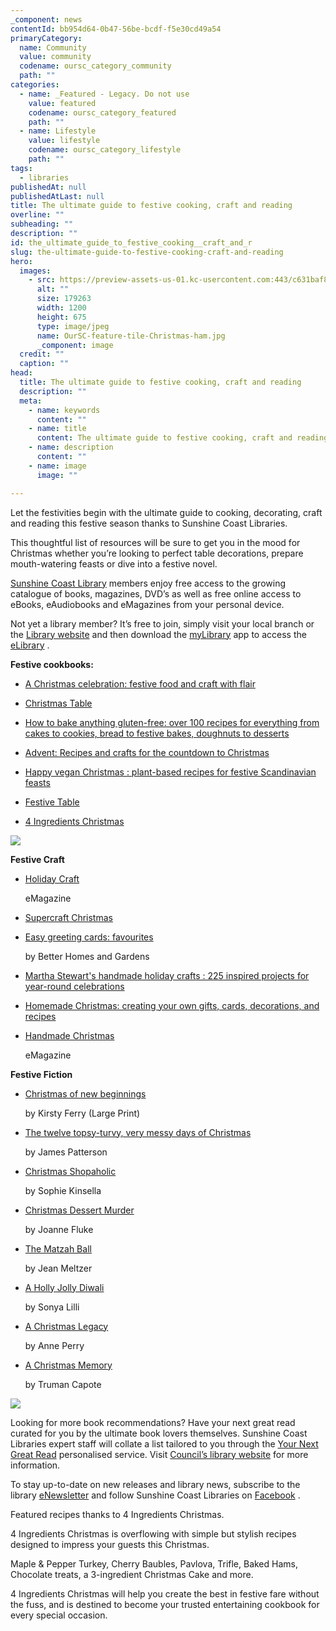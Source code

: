 ```yaml
---
_component: news
contentId: bb954d64-0b47-56be-bcdf-f5e30cd49a54
primaryCategory:
  name: Community
  value: community
  codename: oursc_category_community
  path: ""
categories:
  - name: _Featured - Legacy. Do not use
    value: featured
    codename: oursc_category_featured
    path: ""
  - name: Lifestyle
    value: lifestyle
    codename: oursc_category_lifestyle
    path: ""
tags:
  - libraries
publishedAt: null
publishedAtLast: null
title: The ultimate guide to festive cooking, craft and reading
overline: ""
subheading: ""
description: ""
id: the_ultimate_guide_to_festive_cooking__craft_and_r
slug: the-ultimate-guide-to-festive-cooking-craft-and-reading
hero:
  images:
    - src: https://preview-assets-us-01.kc-usercontent.com:443/c631baf8-1b46-001f-580c-d0001b68b4a8/d0924886-1a13-40a6-9aeb-1282b212a7bb/OurSC-feature-tile-Christmas-ham.jpg
      alt: ""
      size: 179263
      width: 1200
      height: 675
      type: image/jpeg
      name: OurSC-feature-tile-Christmas-ham.jpg
      _component: image
  credit: ""
  caption: ""
head:
  title: The ultimate guide to festive cooking, craft and reading
  description: ""
  meta:
    - name: keywords
      content: ""
    - name: title
      content: The ultimate guide to festive cooking, craft and reading
    - name: description
      content: ""
    - name: image
      image: ""

---
```

Let the festivities begin with the ultimate guide to cooking, decorating, craft and reading this festive season thanks to Sunshine Coast Libraries.

This thoughtful list of resources will be sure to get you in the mood for Christmas whether you’re looking to perfect table decorations, prepare mouth-watering feasts or dive into a festive novel.

[Sunshine Coast Library](https://library.sunshinecoast.qld.gov.au/)
&#x20;members enjoy free access to the growing catalogue of books, magazines, DVD’s as well as free online access to eBooks, eAudiobooks and eMagazines from your personal device.

Not yet a library member? It’s free to join, simply visit your local branch or the [Library website](https://sunshinecoast.spydus.com/cgi-bin/spydus.exe/MSGTRN/WPAC/BRWREG)
&#x20;and then download the [myLibrary](https://library.sunshinecoast.qld.gov.au/Technology/App)
&#x20;app to access the [eLibrary](https://library.sunshinecoast.qld.gov.au/eLibrary)
.

**Festive cookbooks:**

*   [A Christmas celebration: festive food and craft with flair](https://sunshinecoast.spydus.com/cgi-bin/spydus.exe/ENQ/WPAC/BIBENQ?SETLVL=&BRN=851068)

*   [Christmas Table](https://sunshinecoast.spydus.com/cgi-bin/spydus.exe/ENQ/WPAC/BIBENQ?SETLVL=&BRN=848632)

*   [How to bake anything gluten-free: over 100 recipes for everything from cakes to cookies, bread to festive bakes, doughnuts to desserts](https://sunshinecoast.spydus.com/cgi-bin/spydus.exe/ENQ/WPAC/BIBENQ?SETLVL=&BRN=848721)

*   [Advent: Recipes and crafts for the countdown to Christmas](https://sunshinecoast.spydus.com/cgi-bin/spydus.exe/ENQ/WPAC/BIBENQ?SETLVL=&BRN=803204)

*   [Happy vegan Christmas : plant-based recipes for festive Scandinavian feasts](https://sunshinecoast.spydus.com/cgi-bin/spydus.exe/ENQ/WPAC/BIBENQ?SETLVL=&BRN=767625)

*   [Festive Table](https://sunshinecoast.spydus.com/cgi-bin/spydus.exe/ENQ/WPAC/BIBENQ?SETLVL=&BRN=767603)

*   [4 Ingredients Christmas](https://sunshinecoast.spydus.com/cgi-bin/spydus.exe/ENQ/WPAC/BIBENQ?SETLVL=&BRN=772434)


![](https://preview-assets-us-01.kc-usercontent.com:443/c631baf8-1b46-001f-580c-d0001b68b4a8/9c93134c-6128-4e87-a3df-4d5f878cf70e/4-Ingredients-Christmas-Cake-1024x1024.jpg)

**Festive Craft**

*   [Holiday Craft](https://sunshinecoast.spydus.com/cgi-bin/spydus.exe/ENQ/WPAC/BIBENQ?SETLVL=&BRN=850502)


    eMagazine

*   [Supercraft Christmas](https://sunshinecoast.spydus.com/cgi-bin/spydus.exe/ENQ/WPAC/BIBENQ?SETLVL=&BRN=677395)


*   [Easy greeting cards: favourites](https://sunshinecoast.spydus.com/cgi-bin/spydus.exe/ENQ/WPAC/BIBENQ?SETLVL=&BRN=457026)


    by Better Homes and Gardens

*   [Martha Stewart's handmade holiday crafts : 225 inspired projects for year-round celebrations](https://sunshinecoast.spydus.com/cgi-bin/spydus.exe/ENQ/WPAC/BIBENQ?SETLVL=&BRN=457028)


*   [Homemade Christmas: creating your own gifts, cards, decorations, and recipes](https://sunshinecoast.spydus.com/cgi-bin/spydus.exe/ENQ/WPAC/BIBENQ?SETLVL=&BRN=614501)


*   [Handmade Christmas](https://sunshinecoast.spydus.com/cgi-bin/spydus.exe/ENQ/WPAC/BIBENQ?SETLVL=&BRN=614501)


    eMagazine

**Festive Fiction**

*   [Christmas of new beginnings](https://sunshinecoast.spydus.com/cgi-bin/spydus.exe/ENQ/WPAC/BIBENQ?SETLVL=&BRN=884605)


    by Kirsty Ferry (Large Print)

*   [The twelve topsy-turvy, very messy days of Christmas](https://sunshinecoast.spydus.com/cgi-bin/spydus.exe/ENQ/WPAC/BIBENQ?SETLVL=&BRN=879006)


    by James Patterson

*   [Christmas Shopaholic](https://sunshinecoast.spydus.com/cgi-bin/spydus.exe/ENQ/WPAC/BIBENQ?SETLVL=&BRN=750768)


    by Sophie Kinsella

*   [Christmas Dessert Murder](https://sunshinecoast.spydus.com/cgi-bin/spydus.exe/ENQ/WPAC/BIBENQ?SETLVL=&BRN=845949)


    by Joanne Fluke

*   [The Matzah Ball](https://sunshinecoast.spydus.com/cgi-bin/spydus.exe/ENQ/WPAC/BIBENQ?SETLVL=&BRN=849088)


    by Jean Meltzer

*   [A Holly Jolly Diwali](https://sunshinecoast.spydus.com/cgi-bin/spydus.exe/ENQ/WPAC/BIBENQ?SETLVL=&BRN=857132)


    by Sonya Lilli

*   [A Christmas Legacy](https://sunshinecoast.spydus.com/cgi-bin/spydus.exe/ENQ/WPAC/BIBENQ?SETLVL=&BRN=832469)


    by Anne Perry

*   [A Christmas Memory](https://sunshinecoast.spydus.com/cgi-bin/spydus.exe/ENQ/WPAC/BIBENQ?SETLVL=&BRN=884713)


    by Truman Capote

![](https://preview-assets-us-01.kc-usercontent.com:443/c631baf8-1b46-001f-580c-d0001b68b4a8/24606c24-113b-4922-b508-6ddbf1bc915a/Tracy-Muche-Williams-768x1024.jpg)

Looking for more book recommendations? Have your next great read curated for you by the ultimate book lovers themselves. Sunshine Coast Libraries expert staff will collate a list tailored to you through the [Your Next Great Read](https://library.sunshinecoast.qld.gov.au/Read/Your-Next-Great-Read)
&#x20;personalised service. Visit [Council’s library website](https://library.sunshinecoast.qld.gov.au/Read/Your-Next-Great-Read)
&#x20;for more information.  

To stay up-to-date on new releases and library news, subscribe to the library [eNewsletter](https://www.sbm21.com/SunshineCoastRegionalCouncil/subscribe.cfm)
&#x20;and follow Sunshine Coast Libraries on [Facebook](https://www.facebook.com/SCLibraries)
.

Featured recipes thanks to 4 Ingredients Christmas.

4 Ingredients Christmas is overflowing with simple but stylish recipes designed to impress your guests this Christmas.

Maple & Pepper Turkey, Cherry Baubles, Pavlova, Trifle, Baked Hams, Chocolate treats, a 3-ingredient Christmas Cake and more.

4 Ingredients Christmas will help you create the best in festive fare without the fuss, and is destined to become your trusted entertaining cookbook for every special occasion.
